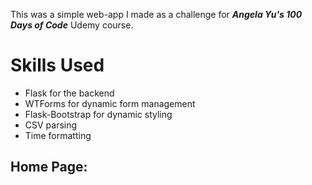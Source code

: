 <p>This was a simple web-app I made as a challenge for <strong><em>Angela Yu's 100 Days of Code</strong></em> Udemy course.</p>

<h1>Skills Used</h1>
<ul>
    <li>Flask for the backend</li>
    <li>WTForms for dynamic form management</li>
    <li>Flask-Bootstrap for dynamic styling</li>
    <li>CSV parsing</li>
    <li>Time formatting</li>
</ul>

<h2>Home Page:</h2>
<img src="./images/home.jpg" alt="Coffe & WiFi Home Page>

<h2>Data:</h2>
<img src="./images/tables.jpg" alt="Coffe & WiFi Table Data>
